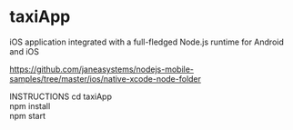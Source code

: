 # taxiApp


iOS application integrated with a full-fledged Node.js runtime for Android and iOS

https://github.com/janeasystems/nodejs-mobile-samples/tree/master/ios/native-xcode-node-folder


INSTRUCTIONS
cd taxiApp<br/>
npm install<br/>
npm start
